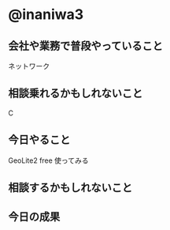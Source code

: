 # @inaniwa3

## 会社や業務で普段やっていること
ネットワーク

## 相談乗れるかもしれないこと
C

## 今日やること
GeoLite2 free 使ってみる

## 相談するかもしれないこと

## 今日の成果


